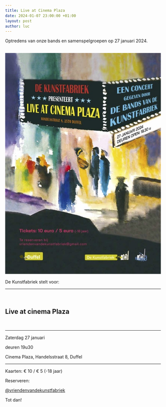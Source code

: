 ```yaml
---
title: Live at Cinema Plaza
date: 2024-01-07 23:00:00 +01:00
layout: post
author: luc
---
```


<p>Optredens van onze bands en samenspelgroepen op 27 januari 2024.</p>

<br>

<div>
  <div class="optreden">
    <div class="optreden__img">
      <img src="/assets/img/affiche-plaza-270124.jpg" alt="">
    </div>
    <div class="optreden__content">
      <p>De Kunstfabriek stelt voor:</p>
      <hr>
      <br>
      <h2>Live at cinema Plaza</h2>
      <br>
      <hr>
      <p>Zaterdag 27 januari</p>
      <p>deuren 19u30</p>
      <p>Cinema Plaza, Handelsstraat 8, Duffel</p>
      <hr>
      <p>Kaarten: &#128; 10 / &#128; 5 (-18 jaar)</p>
      <p>Reserveren:</p>
      <a href="mailto:vriendenvandekunstfabriek@gmail.com">&#64;vriendenvandekunstfabriek</a>
    </div>
  </div>
</div>


Tot dan!
